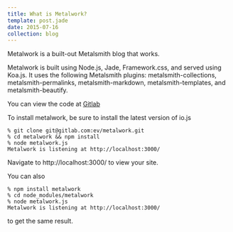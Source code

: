 ```yaml
---
title: What is Metalwork?
template: post.jade
date: 2015-07-16
collection: blog
---
```


Metalwork is a built-out Metalsmith blog that works.

Metalwork is built using Node.js, Jade, Framework.css, and served using Koa.js. It uses the following Metalsmith plugins: metalsmith-collections, metalsmith-permalinks, metalsmith-markdown, metalsmith-templates, and metalsmith-beautify.

You can view the code at [Gitlab](//gitlab.com/ev/metalwork/)

To install metalwork, be sure to install the latest version of io.js

	% git clone git@gitlab.com:ev/metalwork.git
	% cd metalwork && npm install
	% node metalwork.js
	Metalwork is listening at http://localhost:3000/

Navigate to http://localhost:3000/ to view your site.

You can also 

	% npm install metalwork
	% cd node_modules/metalwork
	% node metalwork.js
	Metalwork is listening at http://localhost:3000/

to get the same result.

